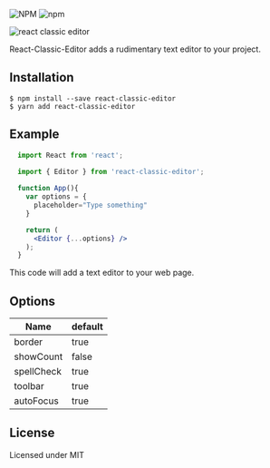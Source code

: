 ![NPM](https://img.shields.io/npm/l/react-classic-editor)
![npm](https://img.shields.io/npm/v/react-classic-editor)

![react classic editor](https://i.imgur.com/m0NS3J5.png)

React-Classic-Editor adds a rudimentary text editor to your project.

## Installation

```
$ npm install --save react-classic-editor
$ yarn add react-classic-editor
```

## Example

```jsx
  import React from 'react';

  import { Editor } from 'react-classic-editor';
  
  function App(){
    var options = {
      placeholder="Type something"
    }

    return (
      <Editor {...options} />
    );
  }
```
This code will add a text editor to your web page.

## Options

| Name | default |
|--|--|
| border | true |
| showCount | false |
| spellCheck | true |
| toolbar | true |
| autoFocus | true |


## License

Licensed under MIT

